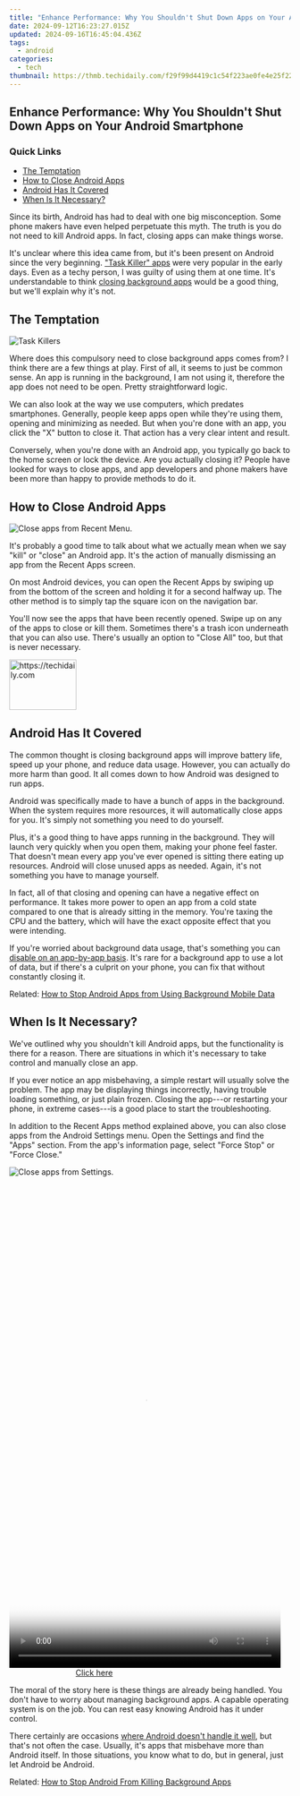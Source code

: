 ```yaml
---
title: "Enhance Performance: Why You Shouldn't Shut Down Apps on Your Android Smartphone"
date: 2024-09-12T16:23:27.015Z
updated: 2024-09-16T16:45:04.436Z
tags:
  - android
categories:
  - tech
thumbnail: https://thmb.techidaily.com/f29f99d4419c1c54f223ae0fe4e25f224aa2e0b29936958ff74ebecc1f44d1d0.png
---
```


## Enhance Performance: Why You Shouldn't Shut Down Apps on Your Android Smartphone

### Quick Links

* [The Temptation](https://techno-recovery.techidaily.com/total-email-clearance-how-to-wipe-all-mail-from-your-gmail-on-mobile/)
* [How to Close Android Apps](https://digital-screen-recording.techidaily.com/updated-ace-google-call-best-screen-saver-bgs-list-for-2024/)
* [Android Has It Covered](https://fix-guide.techidaily.com/how-to-resolve-infinix-note-30-pro-screen-not-working-drfone-by-drfone-fix-android-problems-fix-android-problems/)
* [When Is It Necessary?](https://screen-video-capture.techidaily.com/in-2024-cutting-edge-capture-8-latency-free-tools/)

 Since its birth, Android has had to deal with one big misconception. Some phone makers have even helped perpetuate this myth. The truth is you do not need to kill Android apps. In fact, closing apps can make things worse.

 It's unclear where this idea came from, but it's been present on Android since the very beginning. ["Task Killer" apps](https://audio-shaping.techidaily.com/new-streamlining-sound-creation-the-6-most-user-friendly-free-online-auditory-editing-tools/) were very popular in the early days. Even as a techy person, I was guilty of using them at one time. It's understandable to think [closing background apps](https://tech-hub.techidaily.com/ready-to-engage-with-chatgpt-on-pc-or-mac-uncover-top-open-source-alternatives-today/) would be a good thing, but we'll explain why it's not.

##  The Temptation

![Task Killers](https://static1.howtogeekimages.com/wordpress/wp-content/uploads/2021/11/task-killers.png) 

 Where does this compulsory need to close background apps comes from? I think there are a few things at play. First of all, it seems to just be common sense. An app is running in the background, I am not using it, therefore the app does not need to be open. Pretty straightforward logic.

 We can also look at the way we use computers, which predates smartphones. Generally, people keep apps open while they're using them, opening and minimizing as needed. But when you're done with an app, you click the "X" button to close it. That action has a very clear intent and result.

 Conversely, when you're done with an Android app, you typically go back to the home screen or lock the device. Are you actually closing it? People have looked for ways to close apps, and app developers and phone makers have been more than happy to provide methods to do it.

##  How to Close Android Apps

![Close apps from Recent Menu.](https://static1.howtogeekimages.com/wordpress/wp-content/uploads/2021/11/2021-11-29_17-00-49.png) 

 It's probably a good time to talk about what we actually mean when we say "kill" or "close" an Android app. It's the action of manually dismissing an app from the Recent Apps screen.

 On most Android devices, you can open the Recent Apps by swiping up from the bottom of the screen and holding it for a second halfway up. The other method is to simply tap the square icon on the navigation bar.

 You'll now see the apps that have been recently opened. Swipe up on any of the apps to close or kill them. Sometimes there's a trash icon underneath that you can also use. There's usually an option to "Close All" too, but that is never necessary.

<!-- affiliate ads begin -->
<a href="https://aligracehair.sjv.io/c/5597632/2115939/19272" target="_top" id="2115939">
  <img src="//a.impactradius-go.com/display-ad/19272-2115939" border="0" alt="https://techidaily.com" width="120" height="90"/>
</a>
<img height="0" width="0" src="https://aligracehair.sjv.io/i/5597632/2115939/19272" style="position:absolute;visibility:hidden;" border="0" />
<!-- affiliate ads end -->

##  Android Has It Covered

 The common thought is closing background apps will improve battery life, speed up your phone, and reduce data usage. However, you can actually do more harm than good. It all comes down to how Android was designed to run apps.

 Android was specifically made to have a bunch of apps in the background. When the system requires more resources, it will automatically close apps for you. It's simply not something you need to do yourself.

 Plus, it's a good thing to have apps running in the background. They will launch very quickly when you open them, making your phone feel faster. That doesn't mean every app you've ever opened is sitting there eating up resources. Android will close unused apps as needed. Again, it's not something you have to manage yourself.

 In fact, all of that closing and opening can have a negative effect on performance. It takes more power to open an app from a cold state compared to one that is already sitting in the memory. You're taxing the CPU and the battery, which will have the exact opposite effect that you were intending.

 If you're worried about background data usage, that's something you can [disable on an app-by-app basis](https://fox-hovers.techidaily.com/2024-approved-ultimate-list-all-rounder-camcorders/). It's rare for a background app to use a lot of data, but if there's a culprit on your phone, you can fix that without constantly closing it.

Related: [How to Stop Android Apps from Using Background Mobile Data](https://fox-hovers.techidaily.com/2024-approved-ultimate-list-all-rounder-camcorders/) 

##  When Is It Necessary?

 We've outlined why you shouldn't kill Android apps, but the functionality is there for a reason. There are situations in which it's necessary to take control and manually close an app.

 If you ever notice an app misbehaving, a simple restart will usually solve the problem. The app may be displaying things incorrectly, having trouble loading something, or just plain frozen. Closing the app---or restarting your phone, in extreme cases---is a good place to start the troubleshooting.

 In addition to the Recent Apps method explained above, you can also close apps from the Android Settings menu. Open the Settings and find the "Apps" section. From the app's information page, select "Force Stop" or "Force Close."

![Close apps from Settings.](https://static1.howtogeekimages.com/wordpress/wp-content/uploads/2021/11/2021-11-29_17-02-40-1.png) 

<!-- affiliate ads begin -->
<span id="1899850">
					<video width="486" height="864" style="cursor:pointer"
           poster="//a.impactradius-go.com/display-clicktoplayimage/1899850.png"
           onclick="if(!this.playClicked){this.play();this.setAttribute('controls',true);this.playClicked=true;}">
	   <source src="//a.impactradius-go.com/display-ad/14483-1899850">
	   <img src="//a.impactradius-go.com/display-clicktoplayimage/1899850.png" style="border: none; height: 100%; width: 100%; object-fit: contain">
	</video>
	<div style="width:304px;text-align:center"><a href="javascript:window.open(decodeURIComponent('https%3A%2F%2Felectronicx.pxf.io%2Fc%2F5597632%2F1899850%2F14483'), '_blank');void(0);">Click here</a></div>
</span>
<img height="0" width="0" src="https://imp.pxf.io/i/5597632/1899850/14483" style="position:absolute;visibility:hidden;" border="0" />
<!-- affiliate ads end -->

 The moral of the story here is these things are already being handled. You don't have to worry about managing background apps. A capable operating system is on the job. You can rest easy knowing Android has it under control.

 There certainly are occasions [where Android doesn't handle it well](https://instagram-videos.techidaily.com/navigating-youtube-and-instagram-sharing-video-content-without-limits-for-2024/), but that's not often the case. Usually, it's apps that misbehave more than Android itself. In those situations, you know what to do, but in general, just let Android be Android.

Related: [How to Stop Android From Killing Background Apps](https://instagram-videos.techidaily.com/navigating-youtube-and-instagram-sharing-video-content-without-limits-for-2024/)

<ins class="adsbygoogle"
     style="display:block"
     data-ad-format="autorelaxed"
     data-ad-client="ca-pub-7571918770474297"
     data-ad-slot="1223367746"></ins>

<ins class="adsbygoogle"
     style="display:block"
     data-ad-client="ca-pub-7571918770474297"
     data-ad-slot="8358498916"
     data-ad-format="auto"
     data-full-width-responsive="true"></ins>




